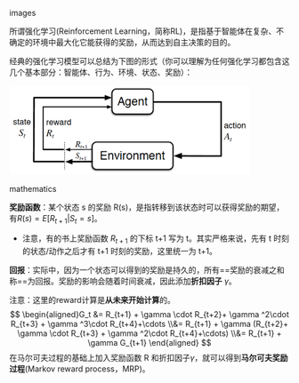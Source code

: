 images

所谓强化学习(Reinforcement Learning，简称RL)，是指基于智能体在复杂、不确定的环境中最大化它能获得的奖励，从而达到自主决策的目的。



经典的强化学习模型可以总结为下图的形式（你可以理解为任何强化学习都包含这几个基本部分：智能体、行为、环境、状态、奖励）：

<img src="assets/e8fc39f9f7f291dc8b121858a201545b.png" style="zoom: 50%;" />





mathematics



**奖励函数**：某个状态 s 的奖励 R(s)，是指转移到该状态时可以获得奖励的期望，有$R(s) = E[R_{t+1}|S_t = s]$。

- 注意，有的书上奖励函数 $R_{t+1}$ 的下标 t+1 写为 t。其实严格来说，先有 t 时刻的状态/动作之后才有 t+1 时刻的奖励，这里统一为 t+1。

**回报**：实际中，因为一个状态可以得到的奖励是持久的，所有==奖励的衰减之和称==为回报。奖励的影响会随着时间衰减，因此添加**折扣因子** $\gamma$。

注意：这里的reward计算是**从未来开始计算**的。
$$
\begin{aligned}G_t &= R_{t+1} + \gamma \cdot R_{t+2}+ \gamma ^2\cdot R_{t+3} + \gamma ^3\cdot R_{t+4}+\cdots \\&= R_{t+1} + \gamma (R_{t+2}+ \gamma \cdot R_{t+3} + \gamma ^2\cdot R_{t+4}+\cdots) \\&= R_{t+1} + \gamma G_{t+1} \end{aligned}
$$
在马尔可夫过程的基础上加入奖励函数 R 和折扣因子$\gamma$，就可以得到**马尔可夫奖励过程**(Markov reward process，MRP)。